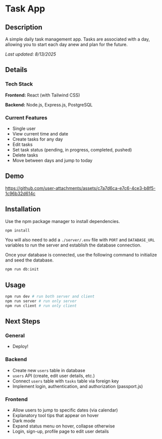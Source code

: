 # Task App
## Description
A simple daily task management app. Tasks are associated with a day, allowing you to start each day anew and plan for the future.

*Last updated: 8/13/2025*

## Details

### Tech Stack
**Frontend:** React (with Tailwind CSS)

**Backend:** Node.js, Express.js, PostgreSQL

### Current Features

- Single user 
- View current time and date
- Create tasks for any day
- Edit tasks
- Set task status (pending, in progress, completed, pushed)
- Delete tasks
- Move between days and jump to today

## Demo

https://github.com/user-attachments/assets/c7a7d6ca-e7c6-4ce3-b8f5-1c96b32d614c

## Installation

Use the npm package manager to install dependencies.

```bash
npm install
```

You will also need to add a `./server/.env` file with `PORT` and `DATABASE_URL` variables to run the server and establish the database connection.

Once your database is connected, use the following command to initialize and seed the database.
```bash
npm run db:init
```

## Usage

```bash
npm run dev # run both server and client
npm run server # run only server
npm run client # run only client 
```

## Next Steps

### General
- Deploy!

### Backend
- Create new `users` table in database
- `users` API (create, edit user details, etc.)
- Connect `users` table with `tasks` table via foreign key
- Implement login, authentication, and authorization (passport.js)

### Frontend
- Allow users to jump to specific dates (via calendar)
- Explanatory tool tips that appear on hover
- Dark mode
- Expand status menu on hover, collapse otherwise
- Login, sign-up, profile page to edit user details

